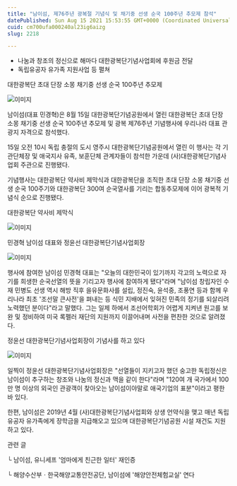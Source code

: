 ```yaml
---
title: "남이섬, 제76주년 광복절 기념식 및 채기중 선생 순국 100주년 추모제 참석"
datePublished: Sun Aug 15 2021 15:53:55 GMT+0000 (Coordinated Universal Time)
cuid: cm700ufa000240al23ig6aizg
slug: 2218

---
```



- 나눔과 창조의 정신으로 해마다 대한광복단기념사업회에 후원금 전달
- 독립유공자 유가족 지원사업 등 펼쳐

대한광복단 초대 단장 소몽 채기중 선생 순국 100주년 추모제

![이미지](https://cdn.hashnode.com/res/hashnode/image/upload/v1739250496617/72a22d71-760b-448f-b6a0-f6f72d2d8e4a.jpeg)

남이섬(대표 민경혁)은 8월 15일 대한광복단기념공원에서 열린 대한광복단 초대 단장 소몽 채기중 선생 순국 100주년 추모제 및 광복 제76주년 기념행사에 우리나라 대표 관광지 자격으로 참석했다.

15일 오전 10시 독립 충절의 도시 영주시 대한광복단기념공원에서 열린 이 행사는 각 기관단체장 및 애국지사 유족, 보훈단체 관계자들이 참석한 가운데 (사)대한광복단기념사업회 주관으로 진행됐다.

기념행사는 대한광복단 약사비 제막식과 대한광복단을 조직한 초대 단장 소몽 채기중 선생 순국 100주기와 대한광복단 300여 순국열사를 기리는 합동추모제에 이어 광복적 기념식 순으로 진행됐다.

대한광복단 약사비 제막식

![이미지](https://cdn.hashnode.com/res/hashnode/image/upload/v1739250499334/62c60ab1-42c4-4d88-95a5-aad893fb4d55.jpeg)

민경혁 남이섬 대표와 정윤선 대한광복단기념사업회장

![이미지](https://cdn.hashnode.com/res/hashnode/image/upload/v1739250501835/48b9affd-ba9a-4aa7-9d1c-a0e37253ee10.jpeg)

행사에 참여한 남이섬 민경혁 대표는 "오늘의 대한민국이 있기까지 각고의 노력으로 자기를 희생한 순국선열의 뜻을 기리고자 행사에 참여하게 됐다"라며 "남이섬 창립자인 수재 민병도 선생 역시 해방 직후 을유문화사를 설립, 정진숙, 윤석중, 조풍연 등과 함께 우리나라 최초 '조선말 큰사전'을 펴내는 등 식민 지배에서 잊혀진 민족의 정기를 되살리려 노력했던 분이다"라고 말했다. 그는 일제 하에서 조선어학회가 어렵게 지켜낸 원고를 보완 및 정비하여 미국 록펠러 재단의 지원까지 이끌어내며 사전을 편찬한 것으로 알려졌다.

정윤선 대한광복단기념사업회장이 기념사를 하고 있다

![이미지](https://cdn.hashnode.com/res/hashnode/image/upload/v1739250504261/ea164bc3-892a-42c7-a199-086789d173d1.jpeg)

일찍이 정윤선 대한광복단기념사업회장은 "선열들이 지키고자 했던 숭고한 독립정신은 남이섬이 추구하는 창조와 나눔의 정신과 맥을 같이 한다"라며 "120여 개 국가에서 100만 명 이상의 외국인 관광객이 찾아오는 남이섬이야말로 애국기업의 표분"이라고 평한 바 있다.

한편, 남이섬은 2019년 4월 (사)대한광복단기념사업회와 상생 언약식을 맺고 매년 독립유공자 유가족에게 장학금을 지급해오고 있으며 대한광복단기념공원 시설 재건도 지원하고 있다.

관련 글

└ 남이섬, 유니세프 '엄마에게 친근한 일터' 재인증

└ 해양수산부ㆍ한국해양교통안전공단, 남이섬에 '해양안전체험교실' 연다